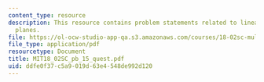 ```yaml
---
content_type: resource
description: This resource contains problem statements related to linear systems and
  planes.
file: https://ol-ocw-studio-app-qa.s3.amazonaws.com/courses/18-02sc-multivariable-calculus-fall-2010/ddfe0f37c5a9019d63e4548de992d120_MIT18_02SC_pb_15_quest.pdf
file_type: application/pdf
resourcetype: Document
title: MIT18_02SC_pb_15_quest.pdf
uid: ddfe0f37-c5a9-019d-63e4-548de992d120
---
```

